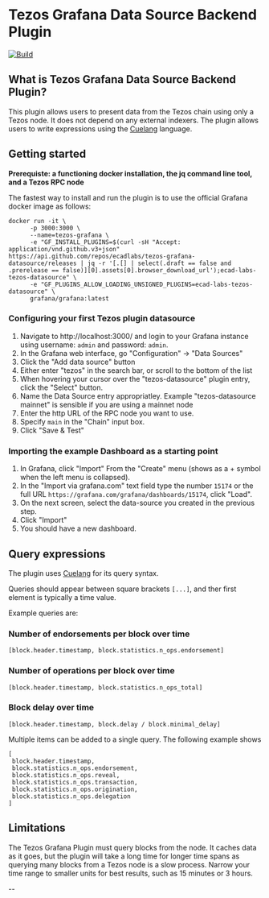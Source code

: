 # Tezos Grafana Data Source Backend Plugin

[![Build](https://github.com/grafana/grafana-starter-datasource-backend/workflows/CI/badge.svg)](https://github.com/grafana/grafana-datasource-backend/actions?query=workflow%3A%22CI%22)

## What is Tezos Grafana Data Source Backend Plugin?

This plugin allows users to present data from the Tezos chain using only a Tezos node. It does not depend on any external indexers. The plugin allows users to write expressions using the [Cuelang][cuelang] language.

## Getting started

__Prerequiste: a functioning docker installation, the jq command line tool, and a Tezos RPC node__

The fastest way to install and run the plugin is to use the official Grafana docker image as follows:

```
docker run -it \
      -p 3000:3000 \
      --name=tezos-grafana \
      -e "GF_INSTALL_PLUGINS=$(curl -sH "Accept: application/vnd.github.v3+json" https://api.github.com/repos/ecadlabs/tezos-grafana-datasource/releases | jq -r '[.[] | select(.draft == false and .prerelease == false)][0].assets[0].browser_download_url');ecad-labs-tezos-datasource" \
      -e "GF_PLUGINS_ALLOW_LOADING_UNSIGNED_PLUGINS=ecad-labs-tezos-datasource" \
      grafana/grafana:latest
```


### Configuring your first Tezos plugin datasource

1. Navigate to http://localhost:3000/ and login to your Grafana instance using username: `admin` and password: `admin`.
2. In the Grafana web interface, go "Configuration" -> "Data Sources"
3. Click the "Add data source" button
4. Either enter "tezos" in the search bar, or scroll to the bottom of the list
5. When hovering your cursor over the "tezos-datasource" plugin entry, click the "Select" button.
6. Name the Data Source entry appropriatley. Example "tezos-datasource mainnet" is sensible if you are using a mainnet node
8. Enter the http URL of the RPC node you want to use. 
9. Specify `main` in the "Chain" input box.
10. Click "Save & Test"

### Importing the example Dashboard as a starting point

1. In Grafana, click "Import" From the "Create" menu (shows as a + symbol when the left menu is collapsed).
2. In the "Import via grafana.com" text field type the number `15174` or the full URL `https://grafana.com/grafana/dashboards/15174`, click "Load".
3. On the next screen, select the data-source you created in the previous step.
4. Click "Import"
5. You should have a new dashboard.

## Query expressions

The plugin uses [Cuelang][cuelang] for its query syntax.

Queries should appear between square brackets `[...]`, and ther first element is typically a time value.

Example queries are:

### Number of endorsements per block over time

`[block.header.timestamp, block.statistics.n_ops.endorsement]`

### Number of operations per block over time

`[block.header.timestamp, block.statistics.n_ops_total]`

### Block delay over time

`[block.header.timestamp, block.delay / block.minimal_delay]`

Multiple items can be added to a single query. The following example shows 

```
[
 block.header.timestamp, 
 block.statistics.n_ops.endorsement,
 block.statistics.n_ops.reveal,
 block.statistics.n_ops.transaction,
 block.statistics.n_ops.origination,
 block.statistics.n_ops.delegation
]
```


## Limitations

The Tezos Grafana Plugin must query blocks from the node. It caches data as it goes, but the plugin will take a long time for longer time spans as querying many blocks from a Tezos node is a slow process. Narrow your time range to smaller units for best results, such as 15 minutes or 3 hours.

--

[cuelang]: https://cuelang.org/

